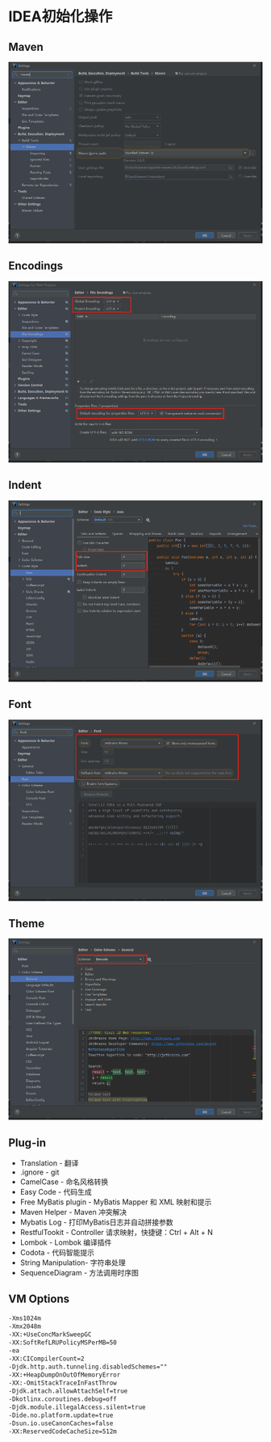 # IDEA初始化操作

## Maven

![image-20201209150256343](images/image-20201209150256343.png)

## Encodings

![image-20201209150419802](images/image-20201209150419802.png)

## Indent

![image-20201209150658909](images/image-20201209150658909.png)



## Font

![image-20201209152010881](images/image-20201209152010881.png)



## Theme

![image-20201209152043399](images/image-20201209152043399.png)

## Plug-in

- Translation - 翻译
- .ignore - git
- CamelCase - 命名风格转换
- Easy Code - 代码生成
- Free MyBatis plugin - MyBatis Mapper 和 XML 映射和提示
- Maven Helper - Maven 冲突解决
- Mybatis Log - 打印MyBatis日志并自动拼接参数
- RestfulTookit - Controller 请求映射，快捷键：Ctrl + Alt + N
- Lombok - Lombok 编译插件
- Codota - 代码智能提示
- String Manipulation- 字符串处理
- SequenceDiagram - 方法调用时序图

## VM Options

```
-Xms1024m
-Xmx2048m
-XX:+UseConcMarkSweepGC
-XX:SoftRefLRUPolicyMSPerMB=50
-ea
-XX:CICompilerCount=2
-Djdk.http.auth.tunneling.disabledSchemes=""
-XX:+HeapDumpOnOutOfMemoryError
-XX:-OmitStackTraceInFastThrow
-Djdk.attach.allowAttachSelf=true
-Dkotlinx.coroutines.debug=off
-Djdk.module.illegalAccess.silent=true
-Dide.no.platform.update=true
-Dsun.io.useCanonCaches=false
-XX:ReservedCodeCacheSize=512m
```

